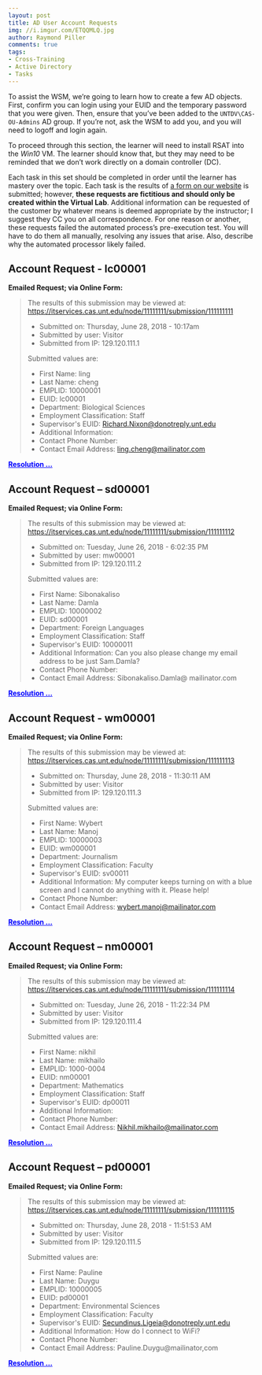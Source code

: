 ```yaml
---
layout: post
title: AD User Account Requests
img: //i.imgur.com/ETQQMLQ.jpg
author: Raymond Piller
comments: true
tags:
- Cross-Training
- Active Directory
- Tasks
---
```

<style>
span.fake-link {
    color: blue;
    text-decoration: underline;
    cursor: pointer;
}

div.startHidden {
    display: none;
}
</style>

To assist the WSM, we’re going to learn how to create a few AD objects.
First, confirm you can login using your EUID and the temporary password that you were given.
Then, ensure that you’ve been added to the `UNTDV\CAS-OU-Admins` AD group.
If you’re not, ask the WSM to add you, and you will need to logoff and login again.

To proceed through this section, the learner will need to install RSAT into the *Win10* VM.
The learner should know that, but they may need to be reminded that we don’t work directly on a domain controller (DC).

Each task in this set should be completed in order until the learner has mastery over the topic. Each task is the results of [a form on our website](https://itservices.cas.unt.edu/services/accounts-servers/request/get-account) is submitted; however, **these requests are fictitious and should only be created within the Virtual Lab**.
Additional information can be requested of the customer by whatever means is deemed appropriate by the instructor; I suggest they CC you on all correspondence.
For one reason or another, these requests failed the automated process’s pre-execution test.
You will have to do them all manually, resolving any issues that arise.
Also, describe why the automated processor likely failed.

## Account Request - lc00001

**Emailed Request; via Online Form:**

> The results of this submission may be viewed at:
> https://itservices.cas.unt.edu/node/11111111/submission/111111111
> 
> - Submitted on: Thursday, June 28, 2018 - 10:17am
> - Submitted by user: Visitor
> - Submitted from IP: 129.120.111.1
> 
> Submitted values are: 
> - First Name: ling
> - Last Name: cheng
> - EMPLID: 10000001
> - EUID: lc00001
> - Department: Biological Sciences
> - Employment Classification: Staff
> - Supervisor's EUID: Richard.Nixon@donotreply.unt.edu
> - Additional Information:
> - Contact Phone Number:
> - Contact Email Address: ling.cheng@mailinator.com

<span onClick="toggleReveal('lc00001')" class="fake-link">**Resolution ...**</span>

<div id="lc00001" class="startHidden">
Resolution of this task requires the creation of an AD user account. 
The account can be evaluated automatically with this PowerShell script:

<pre class="highlight">
$section = 'ADU1'; iwr 'https://pastebin.com/raw/tQ95Q7Xh' -UseB | iex
</pre>

The automated process failed because the <i>Supervisor's EUID</i> field has an e-mail address and not an EUID.
</div>

## Account Request – sd00001

**Emailed Request; via Online Form:**

> The results of this submission may be viewed at:
> https://itservices.cas.unt.edu/node/11111111/submission/111111112
> 
> - Submitted on: Tuesday, June 26, 2018 - 6:02:35 PM
> - Submitted by user: mw00001
> - Submitted from IP: 129.120.111.2
> 
> Submitted values are:
> 
> - First Name: Sibonakaliso
> - Last Name: Damla
> - EMPLID: 10000002
> - EUID: sd00001
> - Department: Foreign Languages
> - Employment Classification: Staff
> - Supervisor's EUID: 10000011
> - Additional Information: Can you also please change my email address to be just Sam.Damla?
> - Contact Phone Number:
> - Contact Email Address: Sibonakaliso.Damla@ mailinator.com

<span onClick="toggleReveal('sd00001')" class="fake-link">**Resolution ...**</span>

<div id="sd00001" class="startHidden">
Resolution of this task requires the creation of an AD user account. 
The account can be evaluated automatically with this PowerShell script:

<pre class="highlight">
$section = 'ADU2'; iwr 'https://pastebin.com/raw/tQ95Q7Xh' -UseB | iex
</pre>

The automated process failed because the Supervisor’s EUID field has an EMPLID and not an EUID.
Also, the space in the Contact Email Address could cause issues if not properly managed by automation.
</div>

## Account Request - wm00001

**Emailed Request; via Online Form:**

> The results of this submission may be viewed at:
> https://itservices.cas.unt.edu/node/11111111/submission/111111113
> 
> - Submitted on: Thursday, June 28, 2018 - 11:30:11 AM
> - Submitted by user: Visitor
> - Submitted from IP: 129.120.111.3
> 
> Submitted values are:
> 
> - First Name: Wybert
> - Last Name: Manoj
> - EMPLID: 10000003
> - EUID: wm000001
> - Department: Journalism 
> - Employment Classification: Faculty
> - Supervisor's EUID: sv00011
> - Additional Information: My computer keeps turning on with a blue screen and I cannot do anything with it. Please help!
> - Contact Phone Number:
> - Contact Email Address: wybert.manoj@mailinator.com

<span onClick="toggleReveal('wm00001')" class="fake-link">**Resolution ...**</span>

<div id="wm00001" class="startHidden">
Resolution of this task requires the creation of an AD user account. The account can be evaluated automatically with this PowerShell script:

<pre class="highlight">
$section = 'ADU3'; iwr 'https://pastebin.com/raw/tQ95Q7Xh' -UseB | iex
</pre>

The automated process failed because the EUID field has too many digits.
</div>

## Account Request – nm00001

**Emailed Request; via Online Form:**

> The results of this submission may be viewed at:
> https://itservices.cas.unt.edu/node/11111111/submission/111111114
> 
> - Submitted on: Tuesday, June 26, 2018 - 11:22:34 PM
> - Submitted by user: Visitor
> - Submitted from IP: 129.120.111.4
> 
> Submitted values are:
> 
> - First Name: nikhil
> - Last Name: mikhailo
> - EMPLID: 1000-0004
> - EUID: nm00001
> - Department: Mathematics
> - Employment Classification: Staff
> - Supervisor's EUID: dp00011
> - Additional Information:
> - Contact Phone Number:
> - Contact Email Address: Nikhil.mikhailo@mailinator.com

<span onClick="toggleReveal('nm00001')" class="fake-link">**Resolution ...**</span>

<div id="nm00001" class="startHidden">
Resolution of this task requires the creation of an AD user account. The account can be evaluated automatically with this PowerShell script:

<pre class="highlight">
$section = 'ADU4'; iwr 'https://pastebin.com/raw/tQ95Q7Xh' -UseB | iex
</pre>

The automated process failed because the EMPLID field has a dash in it; it should be just numbers.
</div>

## Account Request – pd00001

**Emailed Request; via Online Form:**

> The results of this submission may be viewed at:
> https://itservices.cas.unt.edu/node/11111111/submission/111111115
> 
> - Submitted on: Thursday, June 28, 2018 - 11:51:53 AM
> - Submitted by user: Visitor
> - Submitted from IP: 129.120.111.5
> 
> Submitted values are:
> 
> - First Name: Pauline
> - Last Name: Duygu
> - EMPLID: 10000005
> - EUID: pd00001
> - Department: Environmental Sciences
> - Employment Classification: Faculty
> - Supervisor's EUID: Secundinus.Ligeia@donotreply.unt.edu
> - Additional Information: How do I connect to WiFi?
> - Contact Phone Number:
> - Contact Email Address: Pauline.Duygu@mailinator,com

<span onClick="toggleReveal('pd00001')" class="fake-link">**Resolution ...**</span>

<div id="pd00001" class="startHidden">
Resolution of this task requires the creation of an AD user account. The account can be evaluated automatically with this PowerShell script:

<pre class="highlight">
$section = 'ADU5'; iwr 'https://pastebin.com/raw/tQ95Q7Xh' -UseB | iex
</pre>

The automated process failed because the Contact Email Address field has a comma in the domain name portion making it an invalid email address.
</div>

<script>
function toggleReveal(id) {
    var x = document.getElementById(id);
    if (x.style.display === "block") {
        x.style.display = "none";
    } else {
        x.style.display = "block";
    }
}
</script>